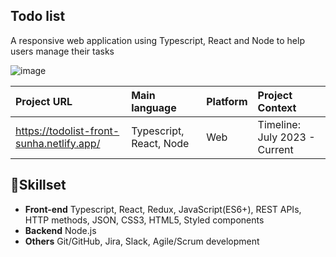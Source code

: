 ## Todo list 
A responsive web application using Typescript, React and Node to help users manage their tasks

![image](https://github.com/sunha-shin/todolist/assets/47774611/adf89495-59bd-4dff-b790-4948b2f91967)


|Project URL|Main language|Platform|Project Context|
|:---|:---|:---|:---|
|https://todolist-front-sunha.netlify.app/|Typescript, React, Node|Web|Timeline: July 2023 - Current<br>

## :wrench:Skillset
- **Front-end** Typescript, React, Redux, JavaScript(ES6+), REST APIs, HTTP methods, JSON, CSS3, HTML5, Styled components<br>
- **Backend** Node.js<br>
- **Others**  Git/GitHub, Jira, Slack, Agile/Scrum development<br><br>
